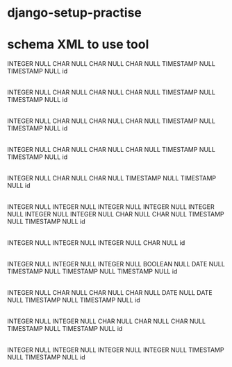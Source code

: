 # django-setup-practise








# schema XML to use tool
<?xml version="1.0" encoding="utf-8" ?>
<!-- SQL XML created by WWW SQL Designer, https://github.com/ondras/wwwsqldesigner/ -->
<!-- Active URL: https://kitt.lewagon.com/db/71 -->
<sql>
<datatypes db="postgresql">
  <group label="Numeric" color="rgb(238,238,170)">
    <type label="Integer" length="0" sql="INTEGER" re="INT" quote=""/>
    <type label="Small Integer" length="0" sql="SMALLINT" quote=""/>
    <type label="Big Integer" length="0" sql="BIGINT" quote=""/>
    <type label="Decimal" length="1" sql="DECIMAL" re="numeric" quote=""/>
    <type label="Serial" length="0" sql="SERIAL" re="SERIAL4" fk="Integer" quote=""/>
    <type label="Big Serial" length="0" sql="BIGSERIAL" re="SERIAL8" fk="Big Integer" quote=""/>
    <type label="Real" length="0" sql="BIGINT" quote=""/>
    <type label="Single precision" length="0" sql="FLOAT" quote=""/>
    <type label="Double precision" length="0" sql="DOUBLE" re="DOUBLE" quote=""/>
  </group>

  <group label="Character" color="rgb(255,200,200)">
    <type label="Char" length="1" sql="CHAR" quote="'"/>
    <type label="Varchar" length="1" sql="VARCHAR" re="CHARACTER VARYING" quote="'"/>
    <type label="Text" length="0" sql="TEXT" quote="'"/>
    <type label="Binary" length="1" sql="BYTEA" quote="'"/>
    <type label="Boolean" length="0" sql="BOOLEAN" quote="'"/>
  </group>

  <group label="Date &amp; Time" color="rgb(200,255,200)">
    <type label="Date" length="0" sql="DATE" quote="'"/>
    <type label="Time" length="1" sql="TIME" quote="'"/>
    <type label="Time w/ TZ" length="0" sql="TIME WITH TIME ZONE" quote="'"/>
    <type label="Interval" length="1" sql="INTERVAL" quote="'"/>
    <type label="Timestamp" length="1" sql="TIMESTAMP" quote="'"/>
    <type label="Timestamp w/ TZ" length="0" sql="TIMESTAMP WITH TIME ZONE" quote="'"/>
    <type label="Timestamp wo/ TZ" length="0" sql="TIMESTAMP WITHOUT TIME ZONE" quote="'"/>
  </group>

  <group label="Miscellaneous" color="rgb(200,200,255)">
    <type label="XML" length="1" sql="XML" quote="'"/>
    <type label="Bit" length="1" sql="BIT" quote="'"/>
    <type label="Bit Varying" length="1" sql="VARBIT" re="BIT VARYING" quote="'"/>
    <type label="Inet Host Addr" length="0" sql="INET" quote="'"/>
    <type label="Inet CIDR Addr" length="0" sql="CIDR" quote="'"/>
    <type label="Geometry" length="0" sql="GEOMETRY" quote="'"/>
  </group>
</datatypes><table x="806" y="297" name="Sizes">
<row name="id" null="1" autoincrement="1">
<datatype>INTEGER</datatype>
<default>NULL</default></row>
<row name="name" null="1" autoincrement="0">
<datatype>CHAR</datatype>
<default>NULL</default></row>
<row name="code" null="1" autoincrement="0">
<datatype>CHAR</datatype>
<default>NULL</default></row>
<row name="description" null="1" autoincrement="0">
<datatype>CHAR</datatype>
<default>NULL</default></row>
<row name="created_at" null="1" autoincrement="0">
<datatype>TIMESTAMP</datatype>
<default>NULL</default></row>
<row name="updated_at" null="1" autoincrement="0">
<datatype>TIMESTAMP</datatype>
<default>NULL</default></row>
<key type="PRIMARY" name="">
<part>id</part>
</key>
</table>
<table x="794" y="53" name="Colours">
<row name="id" null="1" autoincrement="1">
<datatype>INTEGER</datatype>
<default>NULL</default></row>
<row name="name" null="1" autoincrement="0">
<datatype>CHAR</datatype>
<default>NULL</default></row>
<row name="rgb_code" null="1" autoincrement="0">
<datatype>CHAR</datatype>
<default>NULL</default></row>
<row name="description" null="1" autoincrement="0">
<datatype>CHAR</datatype>
<default>NULL</default></row>
<row name="created_at" null="1" autoincrement="0">
<datatype>TIMESTAMP</datatype>
<default>NULL</default></row>
<row name="updated_at" null="1" autoincrement="0">
<datatype>TIMESTAMP</datatype>
<default>NULL</default></row>
<key type="PRIMARY" name="">
<part>id</part>
</key>
</table>
<table x="294" y="288" name="Brands">
<row name="id" null="1" autoincrement="1">
<datatype>INTEGER</datatype>
<default>NULL</default></row>
<row name="name" null="1" autoincrement="0">
<datatype>CHAR</datatype>
<default>NULL</default></row>
<row name="code" null="1" autoincrement="0">
<datatype>CHAR</datatype>
<default>NULL</default></row>
<row name="description" null="1" autoincrement="0">
<datatype>CHAR</datatype>
<default>NULL</default></row>
<row name="created_at" null="1" autoincrement="0">
<datatype>TIMESTAMP</datatype>
<default>NULL</default></row>
<row name="updated_at" null="1" autoincrement="0">
<datatype>TIMESTAMP</datatype>
<default>NULL</default></row>
<key type="PRIMARY" name="">
<part>id</part>
</key>
</table>
<table x="173" y="167" name="Sports">
<row name="id" null="1" autoincrement="1">
<datatype>INTEGER</datatype>
<default>NULL</default></row>
<row name="name" null="1" autoincrement="0">
<datatype>CHAR</datatype>
<default>NULL</default></row>
<row name="code" null="1" autoincrement="0">
<datatype>CHAR</datatype>
<default>NULL</default></row>
<row name="description" null="1" autoincrement="0">
<datatype>CHAR</datatype>
<default>NULL</default></row>
<row name="created_at" null="1" autoincrement="0">
<datatype>TIMESTAMP</datatype>
<default>NULL</default></row>
<row name="updated_at" null="1" autoincrement="0">
<datatype>TIMESTAMP</datatype>
<default>NULL</default></row>
<key type="PRIMARY" name="">
<part>id</part>
</key>
</table>
<table x="920" y="199" name="Categories">
<row name="id" null="1" autoincrement="1">
<datatype>INTEGER</datatype>
<default>NULL</default></row>
<row name="name" null="1" autoincrement="0">
<datatype>CHAR</datatype>
<default>NULL</default></row>
<row name="description" null="1" autoincrement="0">
<datatype>CHAR</datatype>
<default>NULL</default></row>
<row name="created_at" null="1" autoincrement="0">
<datatype>TIMESTAMP</datatype>
<default>NULL</default></row>
<row name="updated_at" null="1" autoincrement="0">
<datatype>TIMESTAMP</datatype>
<default>NULL</default></row>
<key type="PRIMARY" name="">
<part>id</part>
</key>
</table>
<table x="570" y="187" name="Products">
<row name="id" null="1" autoincrement="1">
<datatype>INTEGER</datatype>
<default>NULL</default></row>
<row name="colour_id" null="1" autoincrement="0">
<datatype>INTEGER</datatype>
<default>NULL</default><relation table="Colours" row="id" />
</row>
<row name="sports_id" null="1" autoincrement="0">
<datatype>INTEGER</datatype>
<default>NULL</default><relation table="Sports" row="id" />
</row>
<row name="category_id" null="1" autoincrement="0">
<datatype>INTEGER</datatype>
<default>NULL</default><relation table="Categories" row="id" />
</row>
<row name="brand_id" null="1" autoincrement="0">
<datatype>INTEGER</datatype>
<default>NULL</default><relation table="Brands" row="id" />
</row>
<row name="size_id" null="1" autoincrement="0">
<datatype>INTEGER</datatype>
<default>NULL</default><relation table="Sizes" row="id" />
</row>
<row name="availability_id" null="1" autoincrement="0">
<datatype>INTEGER</datatype>
<default>NULL</default><relation table="Availabilities" row="id" />
</row>
<row name="name" null="1" autoincrement="0">
<datatype>CHAR</datatype>
<default>NULL</default></row>
<row name="code" null="1" autoincrement="0">
<datatype>CHAR</datatype>
<default>NULL</default></row>
<row name="created_at" null="1" autoincrement="0">
<datatype>TIMESTAMP</datatype>
<default>NULL</default></row>
<row name="updated_at" null="1" autoincrement="0">
<datatype>TIMESTAMP</datatype>
<default>NULL</default></row>
<key type="PRIMARY" name="">
<part>id</part>
</key>
</table>
<table x="307" y="38" name="Prices">
<row name="id" null="1" autoincrement="1">
<datatype>INTEGER</datatype>
<default>NULL</default></row>
<row name="product_id" null="1" autoincrement="0">
<datatype>INTEGER</datatype>
<default>NULL</default><relation table="Products" row="id" />
</row>
<row name="amount" null="1" autoincrement="0">
<datatype>INTEGER</datatype>
<default>NULL</default></row>
<row name="currency" null="1" autoincrement="0">
<datatype>CHAR</datatype>
<default>NULL</default></row>
<key type="PRIMARY" name="">
<part>id</part>
</key>
</table>
<table x="231" y="473" name="Availabilities">
<row name="id" null="1" autoincrement="1">
<datatype>INTEGER</datatype>
<default>NULL</default></row>
<row name="season_id" null="1" autoincrement="0">
<datatype>INTEGER</datatype>
<default>NULL</default><relation table="Seasons" row="id" />
</row>
<row name="cycle_id" null="1" autoincrement="0">
<datatype>INTEGER</datatype>
<default>NULL</default><relation table="Cycles" row="id" />
</row>
<row name="is_active" null="1" autoincrement="0">
<datatype>BOOLEAN</datatype>
<default>NULL</default></row>
<row name="start_date" null="1" autoincrement="0">
<datatype>DATE</datatype>
<default>NULL</default></row>
<row name="end_date" null="1" autoincrement="0">
<datatype>TIMESTAMP</datatype>
<default>NULL</default></row>
<row name="created_at" null="1" autoincrement="0">
<datatype>TIMESTAMP</datatype>
<default>NULL</default></row>
<row name="updated_at" null="1" autoincrement="0">
<datatype>TIMESTAMP</datatype>
<default>NULL</default></row>
<key type="PRIMARY" name="">
<part>id</part>
</key>
</table>
<table x="447" y="496" name="Seasons">
<row name="id" null="1" autoincrement="1">
<datatype>INTEGER</datatype>
<default>NULL</default></row>
<row name="name" null="1" autoincrement="0">
<datatype>CHAR</datatype>
<default>NULL</default></row>
<row name="code" null="1" autoincrement="0">
<datatype>CHAR</datatype>
<default>NULL</default></row>
<row name="description" null="1" autoincrement="0">
<datatype>CHAR</datatype>
<default>NULL</default></row>
<row name="start_date" null="1" autoincrement="0">
<datatype>DATE</datatype>
<default>NULL</default></row>
<row name="end_date" null="1" autoincrement="0">
<datatype>DATE</datatype>
<default>NULL</default></row>
<row name="created_at" null="1" autoincrement="0">
<datatype>TIMESTAMP</datatype>
<default>NULL</default></row>
<row name="updated_at" null="1" autoincrement="0">
<datatype>TIMESTAMP</datatype>
<default>NULL</default></row>
<key type="PRIMARY" name="">
<part>id</part>
</key>
</table>
<table x="698" y="503" name="Countries">
<row name="id" null="1" autoincrement="1">
<datatype>INTEGER</datatype>
<default>NULL</default></row>
<row name="season_id" null="1" autoincrement="0">
<datatype>INTEGER</datatype>
<default>NULL</default><relation table="Seasons" row="id" />
</row>
<row name="name" null="1" autoincrement="0">
<datatype>CHAR</datatype>
<default>NULL</default></row>
<row name="code" null="1" autoincrement="0">
<datatype>CHAR</datatype>
<default>NULL</default></row>
<row name="region" null="1" autoincrement="0">
<datatype>CHAR</datatype>
<default>NULL</default></row>
<row name="created_at" null="1" autoincrement="0">
<datatype>TIMESTAMP</datatype>
<default>NULL</default></row>
<row name="updated_at" null="1" autoincrement="0">
<datatype>TIMESTAMP</datatype>
<default>NULL</default></row>
<key type="PRIMARY" name="">
<part>id</part>
</key>
</table>
<table x="52" y="494" name="Cycles">
<row name="id" null="1" autoincrement="1">
<datatype>INTEGER</datatype>
<default>NULL</default></row>
<row name="active_duration" null="1" autoincrement="0">
<datatype>INTEGER</datatype>
<default>NULL</default></row>
<row name="inactive_duration" null="1" autoincrement="0">
<datatype>INTEGER</datatype>
<default>NULL</default></row>
<row name="repetition" null="1" autoincrement="0">
<datatype>INTEGER</datatype>
<default>NULL</default></row>
<row name="created_at" null="1" autoincrement="0">
<datatype>TIMESTAMP</datatype>
<default>NULL</default></row>
<row name="updated_at" null="1" autoincrement="0">
<datatype>TIMESTAMP</datatype>
<default>NULL</default></row>
<key type="PRIMARY" name="">
<part>id</part>
</key>
</table>
</sql>
